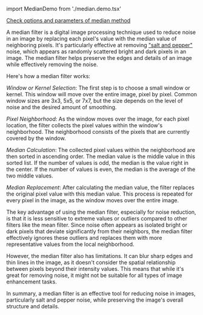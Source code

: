 import MedianDemo from './median.demo.tsx'

[Check options and parameters of median method](https://image-js.github.io/image-js-typescript/classes/Image.html#medianFilter 'github.io link')

A median filter is a digital image processing technique used to reduce noise in an image by replacing each pixel's value with the median value of neighboring pixels. It's particularly effective at removing ["salt and pepper"](https://en.wikipedia.org/wiki/Salt-and-pepper_noise 'Wikipedia link on salt and pepper effect') noise, which appears as randomly scattered bright and dark pixels in an image. The median filter helps preserve the edges and details of an image while effectively removing the noise.

Here's how a median filter works:

_Window or Kernel Selection_: The first step is to choose a small window or kernel. This window will move over the entire image, pixel by pixel. Common window sizes are 3x3, 5x5, or 7x7, but the size depends on the level of noise and the desired amount of smoothing.

_Pixel Neighborhood_: As the window moves over the image, for each pixel location, the filter collects the pixel values within the window's neighborhood. The neighborhood consists of the pixels that are currently covered by the window.

_Median Calculation_: The collected pixel values within the neighborhood are then sorted in ascending order. The median value is the middle value in this sorted list. If the number of values is odd, the median is the value right in the center. If the number of values is even, the median is the average of the two middle values.

_Median Replacement_: After calculating the median value, the filter replaces the original pixel value with this median value. This process is repeated for every pixel in the image, as the window moves over the entire image.

The key advantage of using the median filter, especially for noise reduction, is that it is less sensitive to extreme values or outliers compared to other filters like the mean filter. Since noise often appears as isolated bright or dark pixels that deviate significantly from their neighbors, the median filter effectively ignores these outliers and replaces them with more representative values from the local neighborhood.

However, the median filter also has limitations. It can blur sharp edges and thin lines in the image, as it doesn't consider the spatial relationship between pixels beyond their intensity values. This means that while it's great for removing noise, it might not be suitable for all types of image enhancement tasks.

In summary, a median filter is an effective tool for reducing noise in images, particularly salt and pepper noise, while preserving the image's overall structure and details.

<MedianDemo />
